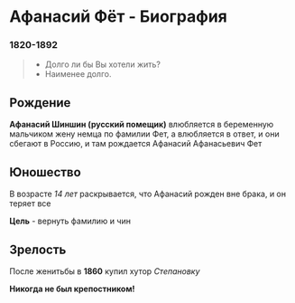 # Афанасий Фёт - Биография
### 1820-1892
> - Долго ли бы Вы хотели жить?
> - Наименее долго.

## Рождение
**Афанасий Шиншин (русский помещик)** влюбляется в беременную мальчиком жену немца по фамилии Фет, а влюбляется в ответ, и они сбегают в Россию, и там рождается Афанасий Афанасьевич Фет

## Юношество
В возрасте *14 лет* раскрывается, что Афанасий рожден вне брака, и он теряет все

**Цель** - вернуть фамилию и чин

## Зрелость
После женитьбы в **1860** купил хутор *Степановку*

**Никогда не был крепостником!**
